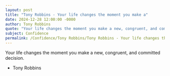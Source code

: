 ```yaml
---
layout: post
title: "Tony Robbins - Your life changes the moment you make a"
date: 2024-12-28 12:00:00 -0000
author: Tony Robbins
quote: "Your life changes the moment you make a new, congruent, and committed decision."
subject: Confidence
permalink: /Confidence/Tony Robbins/Tony Robbins - Your life changes the moment you make a
---
```


Your life changes the moment you make a new, congruent, and committed decision.

- Tony Robbins

